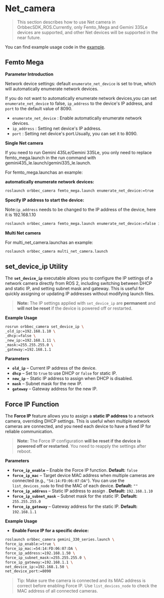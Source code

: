 # Net_camera

> This section describes how to use Net camera in OrbbecSDK_ROS.Currently, only Femto_Mega and Gemini 335Le devices are supported, and other Net devices will be supported in the near future.

You can find example usage code in the [example](https://github.com/orbbec/OrbbecSDK_ROS1/tree/v2-main/examples).

## Femto Mega

**Parameter Introduction**

Network device settings: default `enumerate_net_device` is set to true, which will automatically enumerate network devices.

If you do not want to automatically enumerate network devices,you can set `enumerate_net_device` to false, `ip_address` to the device's IP address, and `port` to the default value of 8090.

* `enumerate_net_device` : Enable automatically enumerate network devices.
* `ip_address` : Setting net device's IP address.
* `port` : Setting net device's port.Usually, you can set it to 8090.

**Single Net camera**

If you need to run Gemini 435Le/Gemini 335Le, you only need to replace femto_mega.launch in the run command with gemini435_le.launch/gemini335_le.launch.

For femto_mega.launchas an example:

**automatically enumerate network devices:**

```bash
roslaunch orbbec_camera femto_mega.launch enumerate_net_device:=true
```

**Specify IP address to start the device:**

Note:`ip_address` needs to be changed to the IP address of the device, here it is 192.168.1.10

```bash
roslaunch orbbec_camera femto_mega.launch enumerate_net_device:=false ip_address:=192.168.1.10 port:=8090
```

**Multi Net camera**

For multi_net_camera.launchas an example:

```bash
roslaunch orbbec_camera multi_net_camera.launch
```

## set_device_ip Utility

The **`set_device_ip`** executable allows you to configure the IP settings of a network camera directly from ROS 2, including switching between DHCP and static IP, and setting subnet mask and gateway. This is useful for quickly assigning or updating IP addresses without modifying launch files.

> **Note:** The IP settings applied with `set_device_ip` are **permanent** and **will not be reset** if the device is powered off or restarted.

**Example Usage**

```bash
rosrun orbbec_camera set_device_ip \
_old_ip:=192.168.1.10 \
_dhcp:=false \
_new_ip:=192.168.1.11 \
_mask:=255.255.255.0 \
_gateway:=192.168.1.1
```

**Parameters**

- **`old_ip`** – Current IP address of the device.
- **`dhcp`** – Set to `true` to use DHCP or `false` for static IP.
- **`new_ip`** – Static IP address to assign when DHCP is disabled.
- **`mask`** – Subnet mask for the new IP.
- **`gateway`** – Gateway address for the new IP.

## Force IP Function

The **Force IP** feature allows you to assign a **static IP address** to a network camera, overriding DHCP settings. This is useful when multiple network cameras are connected, and you need each device to have a fixed IP for reliable communication.

> **Note:** The Force IP configuration **will be reset if the device is powered off or restarted**. You need to reapply the settings after reboot.

**Parameters**

- **`force_ip_enable`** – Enable the Force IP function. **Default:** `false`
- **`force_ip_mac`** – Target device MAC address when multiple cameras are connected (e.g., `"54:14:FD:06:07:DA"`). You can use the `list_devices_node` to find the MAC of each device. **Default:** `""`
- **`force_ip_address`** – Static IP address to assign . **Default:** `192.168.1.10`
- **`force_ip_subnet_mask`** – Subnet mask for the static IP. **Default:** `255.255.255.0`
- **`force_ip_gateway`** – Gateway address for the static IP. **Default:** `192.168.1.1`

**Example Usage**

- **Enable Force IP for a specific device:**

```bash
roslaunch orbbec_camera gemini_330_series.launch \
force_ip_enable:=true \
force_ip_mac:=54:14:FD:06:07:DA \
force_ip_address:=192.168.1.50 \
force_ip_subnet_mask:=255.255.255.0 \
force_ip_gateway:=192.168.1.1 \
net_device_ip:=192.168.1.50 \
net_device_port:=8090
```

> Tip: Make sure the camera is connected and its MAC address is correct before enabling Force IP. Use `list_devices_node` to check the MAC address of all connected cameras.
